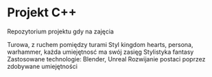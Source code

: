 # Projekt C++
Repozytorium projektu gdy na zajęcia

Turowa, z ruchem pomiędzy turami
Styl kingdom hearts, persona, warhammer, każda umiejętnosć ma swój zasięg
Stylistyka fantasy
Zastosowane technologie: Blender, Unreal
Rozwijanie postaci poprzez zdobywane umiejętności
